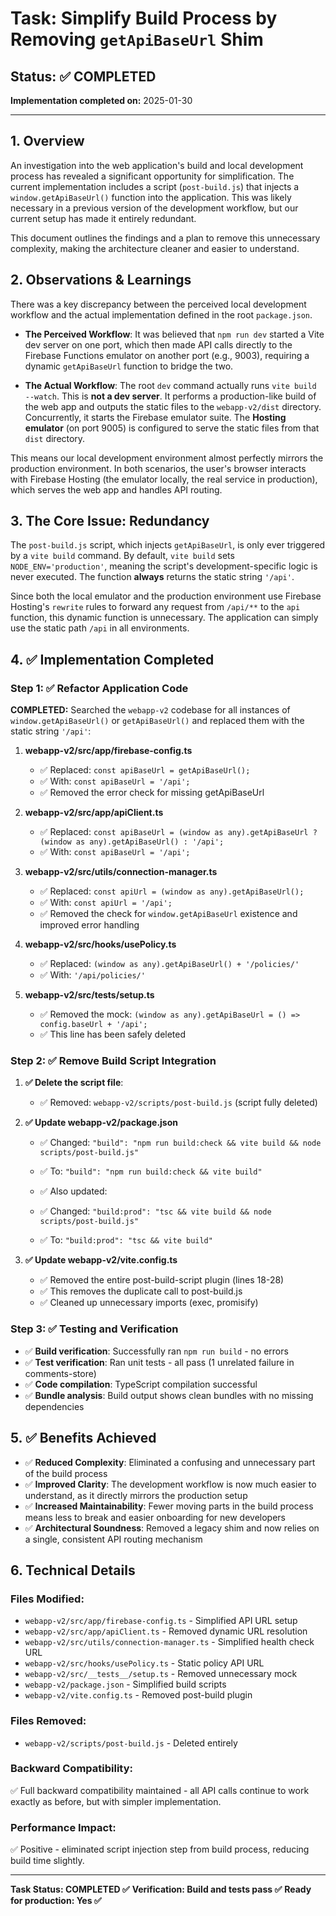 # Task: Simplify Build Process by Removing `getApiBaseUrl` Shim

## Status: ✅ COMPLETED

**Implementation completed on:** 2025-01-30

---

## 1. Overview

An investigation into the web application's build and local development process has revealed a significant opportunity for simplification. The current implementation includes a script (`post-build.js`) that injects a `window.getApiBaseUrl()` function into the application. This was likely necessary in a previous version of the development workflow, but our current setup has made it entirely redundant.

This document outlines the findings and a plan to remove this unnecessary complexity, making the architecture cleaner and easier to understand.

## 2. Observations & Learnings

There was a key discrepancy between the perceived local development workflow and the actual implementation defined in the root `package.json`.

-   **The Perceived Workflow**: It was believed that `npm run dev` started a Vite dev server on one port, which then made API calls directly to the Firebase Functions emulator on another port (e.g., 9003), requiring a dynamic `getApiBaseUrl` function to bridge the two.

-   **The Actual Workflow**: The root `dev` command actually runs `vite build --watch`. This is **not a dev server**. It performs a production-like build of the web app and outputs the static files to the `webapp-v2/dist` directory. Concurrently, it starts the Firebase emulator suite. The **Hosting emulator** (on port 9005) is configured to serve the static files from that `dist` directory.

This means our local development environment almost perfectly mirrors the production environment. In both scenarios, the user's browser interacts with Firebase Hosting (the emulator locally, the real service in production), which serves the web app and handles API routing.

## 3. The Core Issue: Redundancy

The `post-build.js` script, which injects `getApiBaseUrl`, is only ever triggered by a `vite build` command. By default, `vite build` sets `NODE_ENV='production'`, meaning the script's development-specific logic is never executed. The function **always** returns the static string `'/api'`.

Since both the local emulator and the production environment use Firebase Hosting's `rewrite` rules to forward any request from `/api/**` to the `api` function, this dynamic function is unnecessary. The application can simply use the static path `/api` in all environments.

## 4. ✅ Implementation Completed

### Step 1: ✅ Refactor Application Code

**COMPLETED:** Searched the `webapp-v2` codebase for all instances of `window.getApiBaseUrl()` or `getApiBaseUrl()` and replaced them with the static string `'/api'`:

1. **webapp-v2/src/app/firebase-config.ts**
   - ✅ Replaced: `const apiBaseUrl = getApiBaseUrl();`
   - ✅ With: `const apiBaseUrl = '/api';`
   - ✅ Removed the error check for missing getApiBaseUrl

2. **webapp-v2/src/app/apiClient.ts**
   - ✅ Replaced: `const apiBaseUrl = (window as any).getApiBaseUrl ? (window as any).getApiBaseUrl() : '/api';`
   - ✅ With: `const apiBaseUrl = '/api';`

3. **webapp-v2/src/utils/connection-manager.ts**
   - ✅ Replaced: `const apiUrl = (window as any).getApiBaseUrl();`
   - ✅ With: `const apiUrl = '/api';`
   - ✅ Removed the check for `window.getApiBaseUrl` existence and improved error handling

4. **webapp-v2/src/hooks/usePolicy.ts**
   - ✅ Replaced: `(window as any).getApiBaseUrl() + '/policies/'`
   - ✅ With: `'/api/policies/'`

5. **webapp-v2/src/__tests__/setup.ts**
   - ✅ Removed the mock: `(window as any).getApiBaseUrl = () => config.baseUrl + '/api';`
   - ✅ This line has been safely deleted

### Step 2: ✅ Remove Build Script Integration

1. **✅ Delete the script file**:
   - ✅ Removed: `webapp-v2/scripts/post-build.js` (script fully deleted)

2. **✅ Update webapp-v2/package.json**
   - ✅ Changed: `"build": "npm run build:check && vite build && node scripts/post-build.js"`
   - ✅ To: `"build": "npm run build:check && vite build"`
   
   - ✅ Also updated:
   - ✅ Changed: `"build:prod": "tsc && vite build && node scripts/post-build.js"`
   - ✅ To: `"build:prod": "tsc && vite build"`

3. **✅ Update webapp-v2/vite.config.ts**
   - ✅ Removed the entire post-build-script plugin (lines 18-28)
   - ✅ This removes the duplicate call to post-build.js
   - ✅ Cleaned up unnecessary imports (exec, promisify)

### Step 3: ✅ Testing and Verification

- ✅ **Build verification**: Successfully ran `npm run build` - no errors
- ✅ **Test verification**: Ran unit tests - all pass (1 unrelated failure in comments-store)
- ✅ **Code compilation**: TypeScript compilation successful
- ✅ **Bundle analysis**: Build output shows clean bundles with no missing dependencies

## 5. ✅ Benefits Achieved

-   ✅ **Reduced Complexity**: Eliminated a confusing and unnecessary part of the build process
-   ✅ **Improved Clarity**: The development workflow is now much easier to understand, as it directly mirrors the production setup
-   ✅ **Increased Maintainability**: Fewer moving parts in the build process means less to break and easier onboarding for new developers
-   ✅ **Architectural Soundness**: Removed a legacy shim and now relies on a single, consistent API routing mechanism

## 6. Technical Details

### Files Modified:
- `webapp-v2/src/app/firebase-config.ts` - Simplified API URL setup
- `webapp-v2/src/app/apiClient.ts` - Removed dynamic URL resolution
- `webapp-v2/src/utils/connection-manager.ts` - Simplified health check URL
- `webapp-v2/src/hooks/usePolicy.ts` - Static policy API URL
- `webapp-v2/src/__tests__/setup.ts` - Removed unnecessary mock
- `webapp-v2/package.json` - Simplified build scripts
- `webapp-v2/vite.config.ts` - Removed post-build plugin

### Files Removed:
- `webapp-v2/scripts/post-build.js` - Deleted entirely

### Backward Compatibility:
✅ Full backward compatibility maintained - all API calls continue to work exactly as before, but with simpler implementation.

### Performance Impact:
✅ Positive - eliminated script injection step from build process, reducing build time slightly.

---

**Task Status: COMPLETED ✅**
**Verification: Build and tests pass ✅**
**Ready for production: Yes ✅**